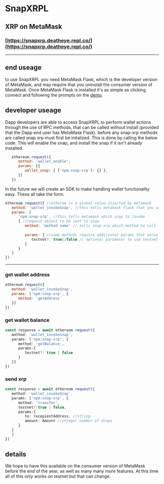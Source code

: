 # SnapXRPL
## XRP on MetaMask
### [https://snapxrp.deatheye.repl.co/](https://snapxrp.deatheye.repl.co/)

<hr/>

## end useage
to use SnapXRPL you need MetaMask Flask, which is the developer version of MetaMask, and may require that you uninstall the consumer version of MetaMask. Once MetaMask Flask is installed it's as simple as clicking connect and following the prompts on the [demo](https://snapxrp.deatheye.repl.co/).

## developer useage
Dapp developers are able to access SnapXRPL to perform wallet actions through the use of RPC methods, that can be called without install (provided that the Dapp end user has MetaMask Flask).
before any snap-xrp methods are called snap xrp must first be initalized.
This is done by calling the below code. This will enable the snap, and install the snap if it isn't already installed.
```javascript
   ethereum.request({
      method: 'wallet_enable',
      params: [{
         wallet_snap: { ['npm:snap-xrp']: {} },
      }]
   })

```
In the future we will create an SDK to make handling wallet functionality easy.
These all take the form. 
```javascript
ethereum.request({ //etherem is a global value injected by metamask
   method: 'wallet_invokeSnap', //this tells metamask flask that you want to call a snap
   params: [ 
      'npm:snap-xrp', //this tells metamask which snap to invoke
      { //request object to be sent to snap
         method: 'method name' // tells snap-xrp which method to call
         
         params: { //some methods require additional params that serve as arguments for a given method
            testnet?: true||false // optional parameter to use testnet if ommited mainnet is assumed
         }
      }
   ]
})
```
<hr/>

### get wallet address
```javascript
ethereum.request({
   method: 'wallet_invokeSnap',
   params: ['npm:snap-xrp', {
      method: 'getAddress'
   }]
})
```
### get wallet balance
```typescript
const response = await ethereum.request({
   method: 'wallet_invokeSnap',
   params: ['npm:snap-xrp', {
      method: 'getBalance',
      params:{
         testnet?: true | false
      }
   }]
})
```
### send xrp
```typescript
const response = await ethereum.request({
   method: 'wallet_invokeSnap',
   params: ['npm:snap-xrp', {
      method: 'transfer',
      testnet?:true | false,
      params:{
         to: recepientAddress, //string
         amount: Amount //integer number of drops
      }
   }
   ]
})
```

## details
We hope to have this available on the consumer version of MetaMask before the end of the year, as well as many many more features.
At this time all of this only works on testnet but that can change.

